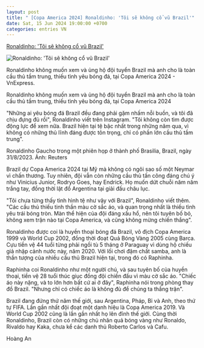 ```yaml
---
layout: post
title: " [Copa America 2024] Ronaldinho: 'Tôi sẽ không cổ vũ Brazil'"
date: Sat, 15 Jun 2024 19:00:00 +0700
categories: entries VN
---
```

[Ronaldinho: 'Tôi sẽ không cổ vũ Brazil'](https://vnexpress.net/ronaldinho-toi-se-khong-co-vu-brazil-4758771.html)

![Ronaldinho: 'Tôi sẽ không cổ vũ Brazil'](https://vcdn1-thethao.vnecdn.net/2024/06/16/ronaldinho-jpeg-1718474374-2010-1718474412.jpg?w=1200&h=0&q=100&dpr=1&fit=crop&s=exiFnSghVs5i_Mgl8DjzdA)

Ronaldinho không muốn xem và ủng hộ đội tuyển Brazil mà anh cho là toàn cầu thủ tầm trung, thiếu tình yêu bóng đá, tại Copa America 2024 - VnExpress.

Ronaldinho không muốn xem và ủng hộ đội tuyển Brazil mà anh cho là toàn cầu thủ tầm trung, thiếu tình yêu bóng đá, tại Copa America 2024

"Những ai yêu bóng đá Brazil đều đang phải gặm nhấm nỗi buồn, và tôi đã chịu đựng đủ rồi", Ronaldinho viết trên Instagram. "Tôi không còn tìm được động lực để xem nữa. Brazil hiện tại tệ bậc nhất trong những năm qua, vì không có những thủ lĩnh đáng được tôn trọng, chỉ có phần lớn cầu thủ tầm trung".

Ronaldinho Gaucho trong một phiên họp ở thành phố Brasilia, Brazil, ngày 31/8/2023. Ảnh: Reuters

Brazil dự Copa America 2024 tại Mỹ mà không có ngôi sao số một Neymar vì chấn thương. Tuy nhiên, đội vẫn còn những cầu thủ tấn công đáng chú ý như Vinicius Junior, Rodryo Goes, hay Endrick. Họ muốn dứt chuỗi năm năm trắng tay, đồng thời lật đổ Argentina tại giải đấu châu lục.

"Tôi chưa từng thấy tình hình tệ như vậy với Brazil", Ronaldinho viết thêm. "Các cầu thủ thiếu tinh thần màu cờ sắc áo, và quan trọng nhất là thiếu tình yêu trái bóng tròn. Màn thể hiện của đội đáng xấu hổ, nên tôi tuyên bố bỏ, không xem trận nào tại Copa America, và cũng không mừng chiến thắng".

Ronaldinho được coi là huyền thoại bóng đá Brazil, vô địch Copa America 1999 và World Cup 2002, đồng thời đoạt Quả Bóng Vàng 2005 cùng Barca. Cựu tiền vệ 44 tuổi từng phải ngồi tù 5 tháng ở Paraguay vì dùng hộ chiếu giả nhập cảnh nước này, năm 2020. Với lối chơi đậm chất samba, anh là thần tượng của nhiều cầu thủ Brazil hiện tại, trong đó có Raphinha.

Raphinha coi Ronaldinho như một người chú, và sau tuyên bố của huyền thoại, tiền vệ 28 tuổi thúc giục đồng đội chiến đấu vì màu cờ sắc áo. "Chiếc áo này nặng, và to lớn hơn bất cứ ai ở đây", Raphinha nói trong phòng thay đồ Brazil. "Nhưng chỉ có chiếc áo là không đủ để chúng ta thắng trận".

Brazil đang đứng thứ năm thế giới, sau Argentina, Pháp, Bỉ và Anh, theo thứ tự FIFA. Lần gần nhất đội đoạt một danh hiệu là Copa America 2019. Và World Cup 2002 cũng là lần gần nhất họ lên đỉnh thế giới. Cùng thời Ronaldinho, Brazil còn có những chủ nhân quả bóng vàng như Ronaldo, Rivaldo hay Kaka, chưa kể các danh thủ Roberto Carlos và Cafu.

Hoàng An

